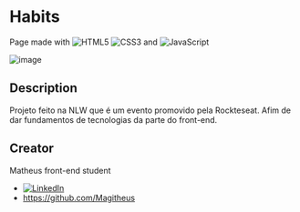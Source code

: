 # Habits

Page made with ![HTML5](https://img.shields.io/badge/html5-%23E34F26.svg?style=flat-square&logo=html5&logoColor=white)
![CSS3](https://img.shields.io/badge/css3-%231572B6.svg?style=flat-square&logo=css3&logoColor=white) and 
![JavaScript](https://img.shields.io/badge/javascript-%23323330.svg?style=flat-square&logo=javascript&logoColor=%23F7DF1E)

![image](https://user-images.githubusercontent.com/95382090/213829931-a2316206-639f-4fb6-a181-05bdb42b09ce.png)

## Description

Projeto feito na NLW que é um evento promovido pela Rockteseat. Afim de dar fundamentos de tecnologias da parte do front-end.

## Creator

Matheus front-end student

*  [![LinkedIn](https://img.shields.io/badge/LinkedIn-%230077B5.svg?logo=linkedin&logoColor=white)](https://www.linkedin.com/in/matheus-nascimento16/)
* https://github.com/Magitheus
